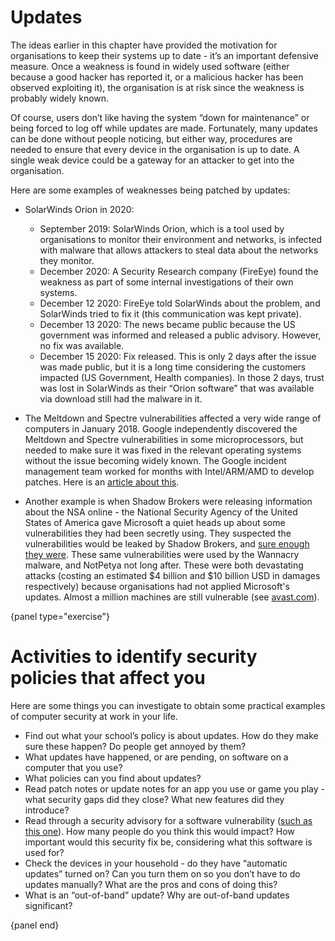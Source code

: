# Updates

The ideas earlier in this chapter have provided the motivation for organisations to keep their systems up to date - it’s an important defensive measure.
Once a weakness is found in widely used software (either because a good hacker has reported it, or a malicious hacker has been observed exploiting it), the organisation is at risk since the weakness is probably widely known.

Of course, users don’t like having the system “down for maintenance” or being forced to log off while updates are made.
Fortunately, many updates can be done without people noticing, but either way, procedures are needed to ensure that every device in the organisation is up to date.
A single weak device could be a gateway for an attacker to get into the organisation.

Here are some examples of weaknesses being patched by updates:

- SolarWinds Orion in 2020:

    - September 2019: SolarWinds Orion, which is a tool used by organisations to monitor their environment and networks, is infected with malware that allows attackers to steal data about the networks they monitor.
    - December 2020: A Security Research company (FireEye) found the weakness as part of some internal investigations of their own systems.
    - December 12 2020: FireEye told SolarWinds about the problem, and SolarWinds tried to fix it (this communication was kept private).
    - December 13 2020: The news became public because the US government was informed and released a public advisory. However, no fix was available.
    - December 15 2020: Fix released. This is only 2 days after the issue was made public, but it is a long time considering the customers impacted (US Government, Health companies). In those 2 days, trust was lost in SolarWinds as their “Orion software” that was available via download still had the malware in it.

- The Meltdown and Spectre vulnerabilities affected a very wide range of computers in January 2018.
  Google independently discovered the Meltdown and Spectre vulnerabilities in some microprocessors, but needed to make sure it was fixed in the relevant operating systems without the issue becoming widely known.
  The Google incident management team worked for months with Intel/ARM/AMD to develop patches. Here is an [article about this](https://www.theverge.com/2018/1/11/16878670/meltdown-spectre-disclosure-embargo-google-microsoft-linux).
- Another example is when Shadow Brokers were releasing information about the NSA online - the National Security Agency of the United States of America gave Microsoft a quiet heads up about some vulnerabilities they had been secretly using.
  They suspected the vulnerabilities would be leaked by Shadow Brokers, and [sure enough they were](https://www.zdnet.com/article/microsoft-quietly-patched-latest-shadow-brokers-hacks/).
  These same vulnerabilities were used by the Wannacry malware, and NotPetya not long after.
  These were both devastating attacks (costing an estimated $4 billion and $10 billion USD in damages respectively) because organisations had not applied Microsoft's updates.
  Almost a million machines are still vulnerable (see [avast.com](https://www.avast.com/c-eternalblue)).

{panel type="exercise"}

# Activities to identify security policies that affect you

Here are some things you can investigate to obtain some practical examples of computer security at work in your life.

- Find out what your school’s policy is about updates.
  How do they make sure these happen?
  Do people get annoyed by them?
- What updates have happened, or are pending, on software on a computer that you use?
- What policies can you find about updates?
- Read patch notes or update notes for an app you use or game you play - what security gaps did they close?
  What new features did they introduce?
- Read through a security advisory for a software vulnerability ([such as this one](https://www.cert.govt.nz/it-specialists/advisories/urgent-microsoft-exchange-security-update/)).
  How many people do you think this would impact?
  How important would this security fix be, considering what this software is used for?
- Check the devices in your household - do they have “automatic updates” turned on?
  Can you turn them on so you don’t have to do updates manually?
  What are the pros and cons of doing this?
- What is an “out-of-band” update?
  Why are out-of-band updates significant?

{panel end}
